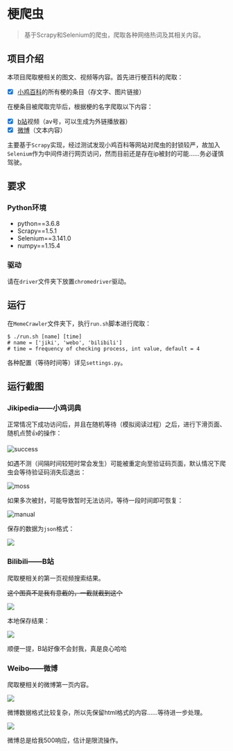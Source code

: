 # 梗爬虫

> 基于Scrapy和Selenium的爬虫，爬取各种网络热词及其相关内容。

## 项目介绍

本项目爬取梗相关的图文、视频等内容。首先进行梗百科的爬取：

- [x] [小鸡百科](https://jikipedia.com)的所有梗的条目（存文字、图片链接）

在梗条目被爬取完毕后，根据梗的名字爬取以下内容：

- [x] [b站](https://bilibili.com)视频（av号，可以生成为外链播放器）
- [x] [微博](https://weibo.com)（文本内容）

主要基于`Scrapy`实现，经过测试发现小鸡百科等网站对爬虫的封锁较严，故加入`Selenium`作为中间件进行网页访问，然而目前还是存在ip被封的可能……务必谨慎驾驶。

## 要求

### Python环境

- python==3.6.8
- Scrapy==1.5.1
- Selenium==3.141.0
- numpy==1.15.4

### 驱动

请在`driver`文件夹下放置`chromedriver`驱动。

## 运行

在`MemeCrawler`文件夹下，执行`run.sh`脚本进行爬取：

```shell
$ ./run.sh [name] [time]
# name = ['jiki', 'webo', 'bilibili']
# time = frequency of checking process, int value, default = 4
```

各种配置（等待时间等）详见`settings.py`。

## 运行截图

### Jikipedia——小鸡词典

正常情况下成功访问后，并且在随机等待（模拟阅读过程）之后，进行下滑页面、随机点赞👍的操作：

![success](screenshots/jikisuccess.png)

如遇不测（间隔时间较短时常会发生）可能被重定向至验证码页面，默认情况下爬虫会等待验证码消失后退出：

![moss](screenshots/jikimoss.png)

如果多次被封，可能导致暂时无法访问，等待一段时间即可恢复：

![manual](screenshots/jikimanual.png)

保存的数据为`json`格式：

![](screenshots/jikidata.png)

### Bilibili——B站

爬取梗相关的第一页视频搜索结果。

<s>这个图真不是我有意截的，一截就截到这个</s>

![](screenshots/bilibilisuccess.png)

本地保存结果：

![](screenshots/bilibilidata.png)

顺便一提，B站好像不会封我，真是良心哈哈

### Weibo——微博

爬取梗相关的微博第一页内容。

![](screenshots/weibosuccess.png)

微博数据格式比较复杂，所以先保留html格式的内容……等待进一步处理。

![](screenshots/weibodata.png)

微博总是给我500响应，估计是限流操作。

